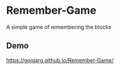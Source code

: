 # Remember-Game
 
A simple game of remembering the blocks 

## Demo

https://goigarg.github.io/Remember-Game/
